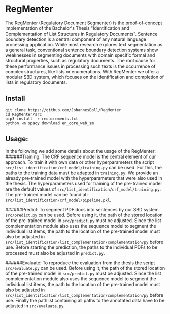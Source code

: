 # RegMenter
The RegMenter (Regulatory Document Segmenter) is the proof-of-concept implementation of the Bachelor's Thesis "Identification and Complementation of
List Structures in Regulatory Documents".
Sentence boundary detection is a central component of any natural language processing application. While most research explores text segmentation as a general task, conventional sentence boundary detection systems show weaknesses in segmenting documents with domain specific formal and structural properties, such as regulatory documents. The root cause for these performance issues in processing such texts is the occurrence of complex structures, like lists or enumerations.
With RegMenter we offer a modular SBD system, which focuses on the identification and completion of lists in regulatory documents.

## Install

```
git clone https://github.com/JohannesBoll/RegMenter
cd RegMenter/src
pip3 install -r requirements.txt
python -m spacy download en_core_web_sm
```
## Usage:
In the following we add some details about the usage of the RegMenter: 
######Training:
The CRF sequence model is the central element of our approach. To train it with own data or other hyperparameters the script `src/list_identification/crf_model/training.py` can be used. For this, the paths to the training data must be adapted in `training.py`.
We provide an already pre-trained model with the hyperparameters that were also used in the thesis. The hyperparameters used for training of the pre-trained model are the default values of `src/list_identification/crf_model/training.py`. The pre-trained model can be found at: `src/list_identification/crf_model/pipeline.pkl`.

######Predict:
To segment PDF docs into sentences by our SBD system `src/predict.py` can be used. Before using it, the path of the stored location of the pre-trained model in `src/predict.py` must be adjusted. Since the list complementation module also uses the sequence model to segment the individual list items, the path to the location of the pre-trained model must also be adjusted in `src/list_identification/list_complementation/complementation/py` before use.
Before starting the prediction, the paths to the individual PDFs to be processed must also be adjusted in `predict.py`.

######Evaluate:
To reproduce the evaluation from the thesis the script `src/evaluate.py` can be used. Before using it, the path of the stored location of the pre-trained model in `src/predict.py` must be adjusted. Since the list complementation module also uses the sequence model to segment the individual list items, the path to the location of the pre-trained model must also be adjusted in `src/list_identification/list_complementation/complementation/py` before use. Finally the pathlist containing all paths to the annotated data have to be adjusted in `src/evaluate.py`.